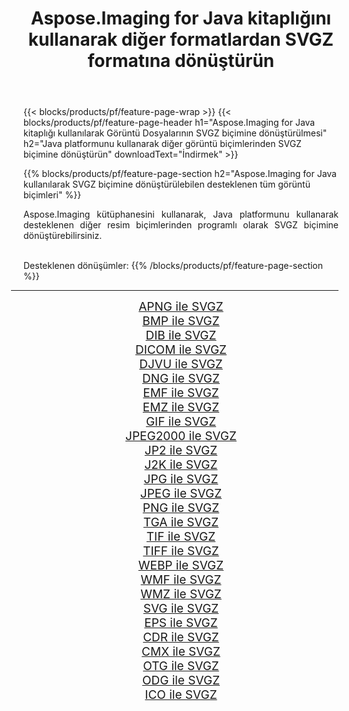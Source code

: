﻿---
title: Aspose.Imaging for Java kitaplığını kullanarak diğer formatlardan SVGZ formatına dönüştürün 
weight: 3920
url: /tr/java/conversion/to/svgz/ 
lang: tr
langdirlevel: 2
locales: zh-hans,ja,it,ru,de,es,fr,nl,id,lt,pl,pt,vi,tr,ko,zh-hant,ar,hi,th,sv,cs,uk,he
description: Aspose.Imaging'i kullanarak Java kullanan diğer biçimlerden SVGZ biçimine dönüştürebilirsiniz
---

{{< blocks/products/pf/feature-page-wrap >}}
{{< blocks/products/pf/feature-page-header h1="Aspose.Imaging for Java kitaplığı kullanılarak Görüntü Dosyalarının SVGZ biçimine dönüştürülmesi" h2="Java platformunu kullanarak diğer görüntü biçimlerinden SVGZ biçimine dönüştürün" downloadText="İndirmek" >}}


{{% blocks/products/pf/feature-page-section  h2="Aspose.Imaging for Java kullanılarak SVGZ biçimine dönüştürülebilen desteklenen tüm görüntü biçimleri" %}}
<p align=justify>Aspose.Imaging kütüphanesini kullanarak, Java platformunu kullanarak desteklenen diğer resim biçimlerinden programlı olarak SVGZ biçimine dönüştürebilirsiniz.</p>
<br/>
Desteklenen dönüşümler:
{{% /blocks/products/pf/feature-page-section %}}
<div class="container-fluid productfamilypage bg-gray">
    <div class="convertypes bg-gray agp-content section">
        <div class="container">
		<hr style="margin-left:-20px;"/>
		<div class="row other-converters" style="gap: 10px;font-size: 19px;text-align:center;">
		    <div class='col-md-2 other-converter remove-lp remove-rp'><a href="/imaging/tr/java/conversion/apng-to-svgz/" style="padding:15px;">APNG ile SVGZ</a></div>
<div class='col-md-2 other-converter remove-lp remove-rp'><a href="/imaging/tr/java/conversion/bmp-to-svgz/" style="padding:15px;">BMP ile SVGZ</a></div>
<div class='col-md-2 other-converter remove-lp remove-rp'><a href="/imaging/tr/java/conversion/dib-to-svgz/" style="padding:15px;">DIB ile SVGZ</a></div>
<div class='col-md-2 other-converter remove-lp remove-rp'><a href="/imaging/tr/java/conversion/dicom-to-svgz/" style="padding:15px;">DICOM ile SVGZ</a></div>
<div class='col-md-2 other-converter remove-lp remove-rp'><a href="/imaging/tr/java/conversion/djvu-to-svgz/" style="padding:15px;">DJVU ile SVGZ</a></div>
<div class='col-md-2 other-converter remove-lp remove-rp'><a href="/imaging/tr/java/conversion/dng-to-svgz/" style="padding:15px;">DNG ile SVGZ</a></div>
<div class='col-md-2 other-converter remove-lp remove-rp'><a href="/imaging/tr/java/conversion/emf-to-svgz/" style="padding:15px;">EMF ile SVGZ</a></div>
<div class='col-md-2 other-converter remove-lp remove-rp'><a href="/imaging/tr/java/conversion/emz-to-svgz/" style="padding:15px;">EMZ ile SVGZ</a></div>
<div class='col-md-2 other-converter remove-lp remove-rp'><a href="/imaging/tr/java/conversion/gif-to-svgz/" style="padding:15px;">GIF ile SVGZ</a></div>
<div class='col-md-2 other-converter remove-lp remove-rp'><a href="/imaging/tr/java/conversion/jpeg2000-to-svgz/" style="padding:15px;">JPEG2000 ile SVGZ</a></div>
<div class='col-md-2 other-converter remove-lp remove-rp'><a href="/imaging/tr/java/conversion/jp2-to-svgz/" style="padding:15px;">JP2 ile SVGZ</a></div>
<div class='col-md-2 other-converter remove-lp remove-rp'><a href="/imaging/tr/java/conversion/j2k-to-svgz/" style="padding:15px;">J2K ile SVGZ</a></div>
<div class='col-md-2 other-converter remove-lp remove-rp'><a href="/imaging/tr/java/conversion/jpg-to-svgz/" style="padding:15px;">JPG ile SVGZ</a></div>
<div class='col-md-2 other-converter remove-lp remove-rp'><a href="/imaging/tr/java/conversion/jpeg-to-svgz/" style="padding:15px;">JPEG ile SVGZ</a></div>
<div class='col-md-2 other-converter remove-lp remove-rp'><a href="/imaging/tr/java/conversion/png-to-svgz/" style="padding:15px;">PNG ile SVGZ</a></div>
<div class='col-md-2 other-converter remove-lp remove-rp'><a href="/imaging/tr/java/conversion/tga-to-svgz/" style="padding:15px;">TGA ile SVGZ</a></div>
<div class='col-md-2 other-converter remove-lp remove-rp'><a href="/imaging/tr/java/conversion/tif-to-svgz/" style="padding:15px;">TIF ile SVGZ</a></div>
<div class='col-md-2 other-converter remove-lp remove-rp'><a href="/imaging/tr/java/conversion/tiff-to-svgz/" style="padding:15px;">TIFF ile SVGZ</a></div>
<div class='col-md-2 other-converter remove-lp remove-rp'><a href="/imaging/tr/java/conversion/webp-to-svgz/" style="padding:15px;">WEBP ile SVGZ</a></div>
<div class='col-md-2 other-converter remove-lp remove-rp'><a href="/imaging/tr/java/conversion/wmf-to-svgz/" style="padding:15px;">WMF ile SVGZ</a></div>
<div class='col-md-2 other-converter remove-lp remove-rp'><a href="/imaging/tr/java/conversion/wmz-to-svgz/" style="padding:15px;">WMZ ile SVGZ</a></div>
<div class='col-md-2 other-converter remove-lp remove-rp'><a href="/imaging/tr/java/conversion/svg-to-svgz/" style="padding:15px;">SVG ile SVGZ</a></div>
<div class='col-md-2 other-converter remove-lp remove-rp'><a href="/imaging/tr/java/conversion/eps-to-svgz/" style="padding:15px;">EPS ile SVGZ</a></div>
<div class='col-md-2 other-converter remove-lp remove-rp'><a href="/imaging/tr/java/conversion/cdr-to-svgz/" style="padding:15px;">CDR ile SVGZ</a></div>
<div class='col-md-2 other-converter remove-lp remove-rp'><a href="/imaging/tr/java/conversion/cmx-to-svgz/" style="padding:15px;">CMX ile SVGZ</a></div>
<div class='col-md-2 other-converter remove-lp remove-rp'><a href="/imaging/tr/java/conversion/otg-to-svgz/" style="padding:15px;">OTG ile SVGZ</a></div>
<div class='col-md-2 other-converter remove-lp remove-rp'><a href="/imaging/tr/java/conversion/odg-to-svgz/" style="padding:15px;">ODG ile SVGZ</a></div>
<div class='col-md-2 other-converter remove-lp remove-rp'><a href="/imaging/tr/java/conversion/ico-to-svgz/" style="padding:15px;">ICO ile SVGZ</a></div>
                </div>
        </div>
    </div>
</div>
<br/>

